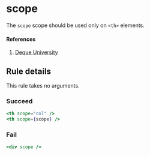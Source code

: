 # scope

The `scope` scope should be used only on `<th>` elements.

#### References

1.  [Deque University](https://dequeuniversity.com/rules/axe/1.1/scope)

## Rule details

This rule takes no arguments.

### Succeed

```jsx
<th scope="col" />
<th scope={scope} />
```

### Fail

```jsx
<div scope />
```
